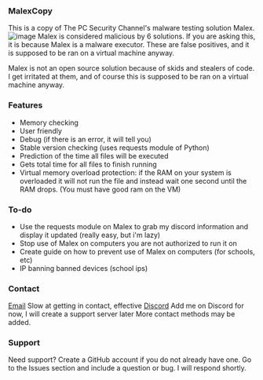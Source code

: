 ### MalexCopy

This is a copy of The PC Security Channel's malware testing solution Malex.
![image](https://user-images.githubusercontent.com/91394707/214346054-62fb78e2-cac1-4fd9-bfcc-80839c067aba.png)
Malex is considered malicious by 6 solutions. If you are asking this, it is because Malex is a malware executor. These are false positives, and it is supposed to be ran on a virtual machine anyway.

Malex is not an open source solution because of skids and stealers of code. I get irritated at them, and of course this is supposed to be ran on a virtual machine anyway.

### Features
- Memory checking
- User friendly
- Debug (if there is an error, it will tell you)
- Stable version checking (uses requests module of Python)
- Prediction of the time all files will be executed
- Gets total time for all files to finish running
- Virtual memory overload protection: if the RAM on your system is overloaded it will not run the file and instead wait one second until the RAM drops. (You must have good ram on the VM)

### To-do
- Use the requests module on Malex to grab my discord information and display it updated (really easy, but i'm lazy)
- Stop use of Malex on computers you are not authorized to run it on
- Create guide on how to prevent use of Malex on computers (for schools, etc)
- IP banning banned devices (school ips)

### Contact
[Email](mailto:spinachofficial@protonmail.com) Slow at getting in contact, effective
[Discord](https://discord.com/users/871531078391853158) Add me on Discord for now, I will create a support server later
More contact methods may be added.

### Support
Need support? Create a GitHub account if you do not already have one. Go to the Issues section and include a question or bug. I will respond shortly.
